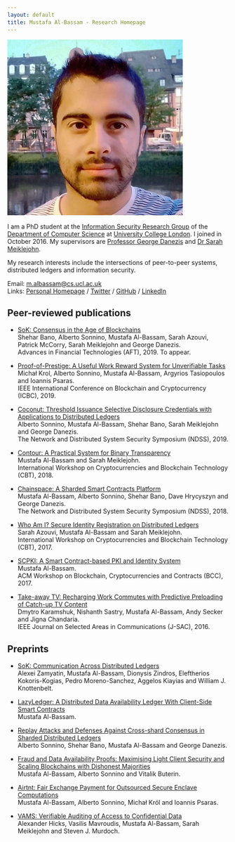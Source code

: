 ```yaml
---
layout: default
title: Mustafa Al-Bassam - Research Homepage
---
```


<img class="profile-picture" src="photo.jpg">

I am a PhD student at the [Information Security Research Group](http://sec.cs.ucl.ac.uk/) of the [Department of Computer Science](http://www.cs.ucl.ac.uk/) at [University College London](http://www.ucl.ac.uk/). I joined in October 2016. My supervisors are [Professor George Danezis](http://www0.cs.ucl.ac.uk/staff/G.Danezis/) and [Dr Sarah Meiklejohn](http://www0.cs.ucl.ac.uk/staff/S.Meiklejohn/).

My research interests include the intersections of peer-to-peer systems, distributed ledgers and information security.

Email: [m.albassam@cs.ucl.ac.uk](mailto:m.albassam@cs.ucl.ac.uk)<br>
Links: [Personal Homepage](https://musalbas.com) / [Twitter](https://twitter.com/musalbas) / [GitHub](https://github.com/musalbas) / [LinkedIn](https://www.linkedin.com/in/musalbas)

## Peer-reviewed publications

- [SoK: Consensus in the Age of Blockchains](publications/SoK_ConsensusBlockchains.pdf)<br>Shehar Bano, Alberto Sonnino, Mustafa Al-Bassam, Sarah Azouvi, Patrick McCorry, Sarah Meiklejohn and George Danezis.<br>Advances in Financial Technologies (AFT), 2019. To appear.

- [Proof-of-Prestige: A Useful Work Reward System for Unverifiable Tasks](publications/pop.pdf)<br>Michał Krol, Alberto Sonnino, Mustafa Al-Bassam, Argyrios Tasiopoulos and Ioannis Psaras.<br>IEEE International Conference on Blockchain and Cryptocurrency (ICBC), 2019.

- [Coconut: Threshold Issuance Selective Disclosure Credentials with Applications to Distributed Ledgers](publications/coconut.pdf)<br>Alberto Sonnino, Mustafa Al-Bassam, Shehar Bano, Sarah Meiklejohn and George Danezis.<br>The Network and Distributed System Security Symposium (NDSS), 2019.

- [Contour: A Practical System for Binary Transparency](publications/contour-paper.pdf)<br>Mustafa Al-Bassam and Sarah Meiklejohn.<br>International Workshop on Cryptocurrencies and Blockchain Technology (CBT), 2018.

- [Chainspace: A Sharded Smart Contracts Platform](publications/ChainspaceDL.pdf)<br>Mustafa Al-Bassam, Alberto Sonnino, Shehar Bano, Dave Hrycyszyn and George Danezis.<br>The Network and Distributed System Security Symposium (NDSS), 2018.

- [Who Am I? Secure Identity Registration on Distributed Ledgers](publications/register-id.pdf)<br>Sarah Azouvi, Mustafa Al-Bassam and Sarah Meiklejohn.<br>International Workshop on Cryptocurrencies and Blockchain Technology (CBT), 2017.

- [SCPKI: A Smart Contract-based PKI and Identity System](publications/scpki-bcc17.pdf)<br>Mustafa Al-Bassam.<br>ACM Workshop on Blockchain, Cryptocurrencies and Contracts (BCC), 2017.

- [Take-away TV: Recharging Work Commutes with Predictive Preloading of Catch-up TV Content](publications/takeawaytv-jsac16.pdf)<br>Dmytro Karamshuk, Nishanth Sastry, Mustafa Al-Bassam, Andy Secker and Jigna Chandaria.<br>IEEE Journal on Selected Areas in Communications (J-SAC), 2016.

## Preprints

- [SoK: Communication Across Distributed Ledgers](publications/crosschain.pdf)<br>Alexei Zamyatin, Mustafa Al-Bassam, Dionysis Zindros, Eleftherios Kokoris-Kogias, Pedro Moreno-Sanchez, Aggelos Kiayias and William J. Knottenbelt.

- [LazyLedger: A Distributed Data Availability Ledger With Client-Side Smart Contracts](publications/lazyledger-paper.pdf)<br>Mustafa Al-Bassam.

- [Replay Attacks and Defenses Against Cross-shard Consensus in Sharded Distributed Ledgers](publications/byzcuit.pdf)<br>Alberto Sonnino, Shehar Bano, Mustafa Al-Bassam and George Danezis.

- [Fraud and Data Availability Proofs: Maximising Light Client Security and Scaling Blockchains with Dishonest Majorities](publications/fraudproofs.pdf)<br>Mustafa Al-Bassam, Alberto Sonnino and Vitalik Buterin.

- [Airtnt: Fair Exchange Payment for Outsourced Secure Enclave Computations](publications/airtnt.pdf)<br>Mustafa Al-Bassam, Alberto Sonnino, Michał Król and Ioannis Psaras.

- [VAMS: Verifiable Auditing of Access to Confidential Data](publications/vams.pdf)<br>Alexander Hicks, Vasilis Mavroudis, Mustafa Al-Bassam, Sarah Meiklejohn and Steven J. Murdoch.
